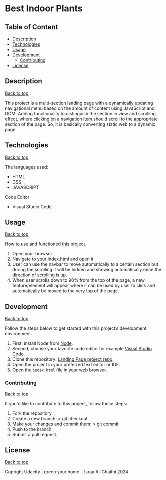 # Best Indoor Plants

## Table of Content

- [Description](#description)
- [Technologies](#technologies)
- [Usage](#usage)
- [Development](#development)
    - [Contributing](#contributing)
- [License](#license)

## Description

[Back to top](#table-of-content)

This project is a multi-section landing page with a dynamically updating navigational menu based on the amount of content using JavaScript and DOM. Adding functionality to distinguish the section in view and scrolling effect, where clicking on a navigation item should scroll to the appropriate section of the page. So, it is basically converting static web to a dynamic page.

## Technologies

[Back to top](#table-of-content)

The languages used:

- HTML
- CSS
- JAVASCRIPT

Code Editor

- Visual Studio Code

## Usage

[Back to top](#table-of-content)

How to use and functioned this project.

1. Open your browser
2. Navigate to your index.html and open it
3. User can use the navbar to move automatically to a certain section but during the scrolling it will be hidden and showing automatically once the direction of scrolling is up.
4. When user scrolls down to 90% from the top of the page, a new feature/element will appear where it can be used by user to click and automatically be moved to the very top of the page.

## Development

[Back to top](#table-of-content)

Follow the steps below to get started with this project’s development environment.

1. First, install Node from [Node](https://nodejs.org/en).
2. Second, choose your favorite code editor for example [Visual Studio Code](https://code.visualstudio.com/).
3. Clone this repository: [Landing Page project repo](https://github.com/Israa-AlGhaithi/LandingPage-Udacity-project.git).
4. Open the project in your preferred text editor or IDE.
5. Open the `index.html` file in your web browser.

### Contributing

[Back to top](#table-of-content)

If you'd like to contribute to this project, follow these steps:

1. Fork the repository.
2. Create a new branch: > git checkout <branch-name>
3. Make your changes and commit them: > git commit
4. Push to the branch
5. Submit a pull request.

## License

[Back to top](#table-of-content)

Copright Udacity \| green your home \.\. Israa Al-Ghaithi.2024